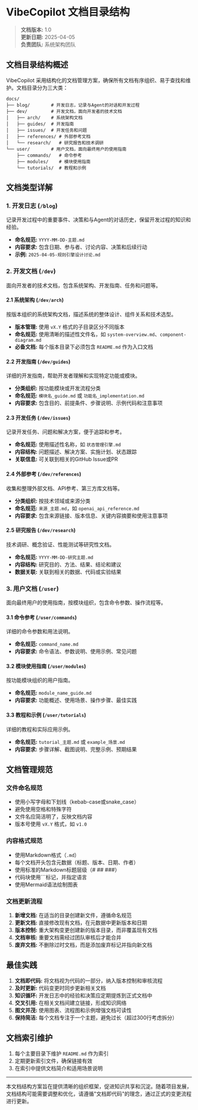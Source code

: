 # VibeCopilot 文档目录结构

> **文档版本:** 1.0  
> **更新日期:** 2025-04-05  
> **负责团队:** 系统架构团队

## 文档目录结构概述

VibeCopilot 采用结构化的文档管理方案，确保所有文档有序组织、易于查找和维护。文档目录分为三大类：

```
docs/
├── blog/        # 开发日志，记录与Agent的对话和开发过程
├── dev/         # 开发文档，面向开发者的技术文档
│   ├── arch/    # 系统架构文档
│   ├── guides/  # 开发指南
│   ├── issues/  # 开发任务和问题
│   ├── references/ # 外部参考文档
│   └── research/   # 研究报告和技术调研
└── user/        # 用户文档，面向最终用户的使用指南
    ├── commands/   # 命令参考
    ├── modules/    # 模块使用指南
    └── tutorials/  # 教程和示例
```

## 文档类型详解

### 1. 开发日志 (`/blog`)

记录开发过程中的重要事件、决策和与Agent的对话历史，保留开发过程的知识和经验。

- **命名规范:** `YYYY-MM-DD-主题.md`
- **内容要求:** 包含日期、参与者、讨论内容、决策和后续行动
- **示例:** `2025-04-05-规则引擎设计讨论.md`

### 2. 开发文档 (`/dev`)

面向开发者的技术文档，包含系统架构、开发指南、任务和问题等。

#### 2.1 系统架构 (`/dev/arch`)

按版本组织的系统架构文档，描述系统的整体设计、组件关系和技术选型。

- **版本管理:** 使用 `vX.Y` 格式的子目录区分不同版本
- **命名规范:** 使用清晰的描述性文件名，如 `system-overview.md`、`component-diagram.md`
- **必备文档:** 每个版本目录下必须包含 `README.md` 作为入口文档

#### 2.2 开发指南 (`/dev/guides`)

详细的开发指南，帮助开发者理解和实现特定功能或模块。

- **分类组织:** 按功能模块或开发流程分类
- **命名规范:** `模块名_guide.md` 或 `功能名_implementation.md`
- **内容要求:** 包含目的、前提条件、步骤说明、示例代码和注意事项

#### 2.3 开发任务 (`/dev/issues`)

记录开发任务、问题和解决方案，便于追踪和参考。

- **命名规范:** 使用描述性名称，如 `状态管理引擎.md`
- **内容结构:** 问题描述、解决方案、实施计划、状态跟踪
- **关联信息:** 可关联到相关的GitHub Issue或PR

#### 2.4 外部参考 (`/dev/references`)

收集和整理外部文档、API参考、第三方库文档等。

- **分类组织:** 按技术领域或来源分类
- **命名规范:** `来源_主题.md`，如 `openai_api_reference.md`
- **内容要求:** 包含来源链接、版本信息、关键内容摘要和使用注意事项

#### 2.5 研究报告 (`/dev/research`)

技术调研、概念验证、性能测试等研究性文档。

- **命名规范:** `YYYY-MM-DD-研究主题.md`
- **内容结构:** 研究目的、方法、结果、结论和建议
- **数据关联:** 关联到相关的数据、代码或实验结果

### 3. 用户文档 (`/user`)

面向最终用户的使用指南，按模块组织，包含命令参数、操作流程等。

#### 3.1 命令参考 (`/user/commands`)

详细的命令参数和用法说明。

- **命名规范:** `command_name.md`
- **内容要求:** 命令语法、参数说明、使用示例、常见问题

#### 3.2 模块使用指南 (`/user/modules`)

按功能模块组织的用户指南。

- **命名规范:** `module_name_guide.md`
- **内容要求:** 功能概述、使用场景、操作步骤、最佳实践

#### 3.3 教程和示例 (`/user/tutorials`)

详细的教程和实际应用示例。

- **命名规范:** `tutorial_主题.md` 或 `example_场景.md`
- **内容要求:** 步骤详解、截图说明、完整示例、预期结果

## 文档管理规范

### 文件命名规范

- 使用小写字母和下划线（kebab-case或snake_case）
- 避免使用空格和特殊字符
- 文件名应简洁明了，反映文档内容
- 版本号使用 `vX.Y` 格式，如 `v1.0`

### 内容格式规范

- 使用Markdown格式（`.md`）
- 每个文档开头包含元数据（标题、版本、日期、作者）
- 使用标准的Markdown标题层级（# ## ###）
- 代码块使用```标记，并指定语言
- 使用Mermaid语法绘制图表

### 文档更新流程

1. **新增文档:** 在适当的目录创建新文件，遵循命名规范
2. **更新文档:** 直接修改现有文档，在元数据中更新版本和日期
3. **版本控制:** 重大架构变更创建新的版本目录，而非覆盖现有文档
4. **文档审核:** 重要文档需经过团队审核后才能合并
5. **废弃文档:** 不删除过时文档，而是添加废弃标记并指向新文档

## 最佳实践

1. **文档即代码:** 将文档视为代码的一部分，纳入版本控制和审核流程
2. **及时更新:** 代码变更时同步更新相关文档
3. **知识循环:** 开发日志中的经验和决策应定期提炼到正式文档中
4. **交叉引用:** 在相关文档间建立链接，形成知识网络
5. **图文并茂:** 使用图表、流程图和示例增强文档可读性
6. **保持简洁:** 每个文档专注于一个主题，避免过长（超过300行考虑拆分）

## 文档索引维护

1. 每个主要目录下维护 `README.md` 作为索引
2. 定期更新索引文件，确保链接有效
3. 在索引中提供文档简介和适用场景说明

---

本文档结构方案旨在提供清晰的组织框架，促进知识共享和沉淀。随着项目发展，文档结构可能需要调整和优化，请遵循"文档即代码"的理念，通过正式的变更流程进行更新。
